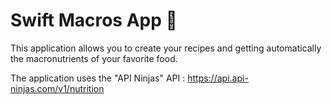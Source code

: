 # Swift Macros App 🍲

This application allows you to create your recipes and getting automatically the macronutrients of your favorite food.

The application uses the "API Ninjas" API : https://api.api-ninjas.com/v1/nutrition
